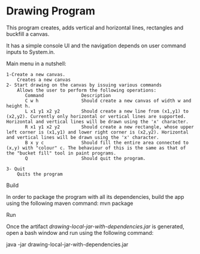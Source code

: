 # Drawing Program
This program creates, adds vertical and horizontal lines, rectangles and buckfill a canvas.

It has a simple console UI and the navigation depends on user command inputs to System.in.

Main menu in a nutshell:

    1-Create a new canvas.
        Creates a new canvas
    2- Start drawing on the canvas by issuing various commands
        Allows the user to perform the following operations:
           Command              Description
           C w h                Should create a new canvas of width w and height h.
           L x1 y1 x2 y2        Should create a new line from (x1,y1) to (x2,y2). Currently only horizontal or vertical lines are supported. Horizontal and vertical lines will be drawn using the 'x' character.
           R x1 y1 x2 y2        Should create a new rectangle, whose upper left corner is (x1,y1) and lower right corner is (x2,y2). Horizontal and vertical lines will be drawn using the 'x' character.
           B x y c              Should fill the entire area connected to (x,y) with "colour" c. The behaviour of this is the same as that of the "bucket fill" tool in paint programs.
           Q                    Should quit the program.
       
    3- Quit
        Quits the program
   
Build

In order to package the program with all its dependencies, build the app using the following maven command:
mvn package

Run

Once the artifact <i>drawing-local-jar-with-dependencies.jar</i> is generated, open a bash window and run using the following command:


java -jar drawing-local-jar-with-dependencies.jar